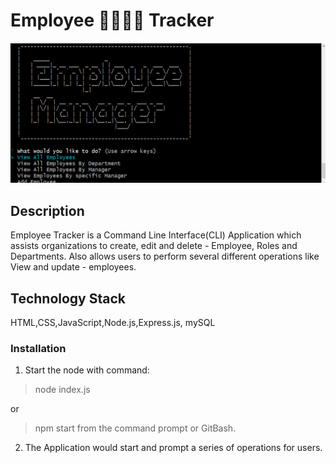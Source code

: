 # Employee 👩‍💻👨‍💻 Tracker

![Employee Tracker](/assets/images/employee-tracker.gif)

## Description

Employee Tracker is a Command Line Interface(CLI) Application which assists organizations to create, edit and delete - Employee, Roles and Departments. Also allows users to perform several different operations like View and update - employees.

## Technology Stack

HTML,CSS,JavaScript,Node.js,Express.js, mySQL

### Installation

1. Start the node with command:

  > node index.js
  
  or

  >npm start from the command prompt or GitBash.
  
2. The Application would start and prompt a series of operations for users.
